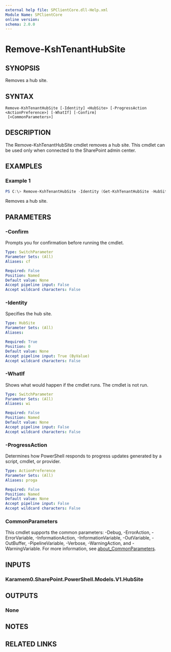 ```yaml
---
external help file: SPClientCore.dll-Help.xml
Module Name: SPClientCore
online version:
schema: 2.0.0
---
```


# Remove-KshTenantHubSite

## SYNOPSIS
Removes a hub site.

## SYNTAX

```
Remove-KshTenantHubSite [-Identity] <HubSite> [-ProgressAction <ActionPreference>] [-WhatIf] [-Confirm]
 [<CommonParameters>]
```

## DESCRIPTION
The Remove-KshTenantHubSite cmdlet removes a hub site. This cmdlet can be used only when connected to the SharePoint admin center.

## EXAMPLES

### Example 1
```powershell
PS C:\> Remove-KshTenantHubSite -Identity (Get-KshTenantHubSite -HubSiteUrl 'https://example.sharepoint.com/sites/hub')
```

Removes a hub site.

## PARAMETERS

### -Confirm
Prompts you for confirmation before running the cmdlet.

```yaml
Type: SwitchParameter
Parameter Sets: (All)
Aliases: cf

Required: False
Position: Named
Default value: None
Accept pipeline input: False
Accept wildcard characters: False
```

### -Identity
Specifies the hub site.

```yaml
Type: HubSite
Parameter Sets: (All)
Aliases:

Required: True
Position: 0
Default value: None
Accept pipeline input: True (ByValue)
Accept wildcard characters: False
```

### -WhatIf
Shows what would happen if the cmdlet runs. The cmdlet is not run.

```yaml
Type: SwitchParameter
Parameter Sets: (All)
Aliases: wi

Required: False
Position: Named
Default value: None
Accept pipeline input: False
Accept wildcard characters: False
```

### -ProgressAction
Determines how PowerShell responds to progress updates generated by a script, cmdlet, or provider.

```yaml
Type: ActionPreference
Parameter Sets: (All)
Aliases: proga

Required: False
Position: Named
Default value: None
Accept pipeline input: False
Accept wildcard characters: False
```

### CommonParameters
This cmdlet supports the common parameters: -Debug, -ErrorAction, -ErrorVariable, -InformationAction, -InformationVariable, -OutVariable, -OutBuffer, -PipelineVariable, -Verbose, -WarningAction, and -WarningVariable. For more information, see [about_CommonParameters](http://go.microsoft.com/fwlink/?LinkID=113216).

## INPUTS

### Karamem0.SharePoint.PowerShell.Models.V1.HubSite

## OUTPUTS

### None

## NOTES

## RELATED LINKS

